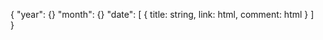 {
	"year": {}
		"month": {}
			"date": [
			{
				title: string,
				link: html,
				comment: html
				}
			]	
}